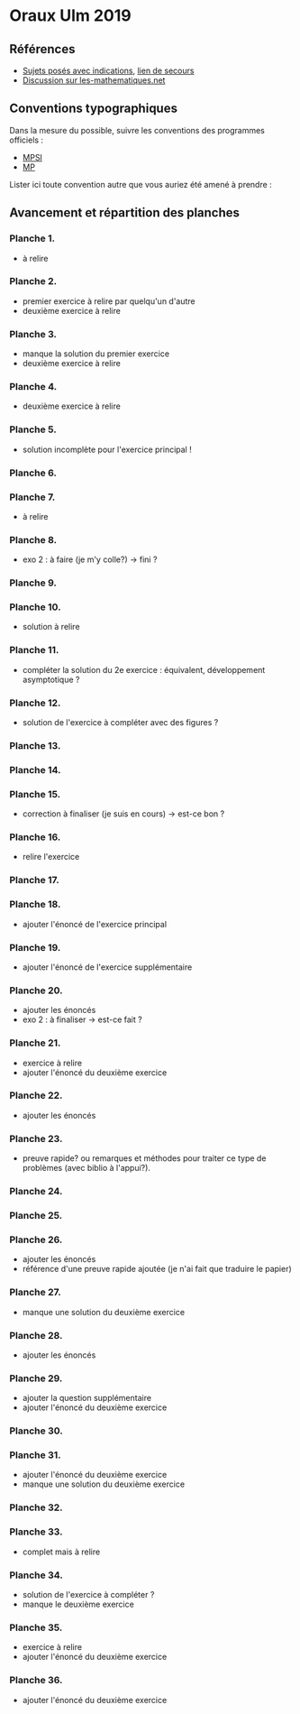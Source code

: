   # Oraux Ulm 2019

## Références

- [Sujets posés avec indications](https://www.ens.fr/sites/default/files/2019_mathsulm_sujets-1.pdf), [lien de secours](http://www.normalesup.org/~bureaux/ulm2019/2019_mathsulm_sujets-1.pdf)
- [Discussion sur les-mathematiques.net](http://www.les-mathematiques.net/phorum/read.php?4,1841908)

## Conventions typographiques

Dans la mesure du possible, suivre les conventions des programmes officiels :
- [MPSI](https://prepas.org/index.php?document=8)
- [MP](https://prepas.org/index.php?document=32)

Lister ici toute convention autre que vous auriez été amené à prendre :

## Avancement et répartition des planches

### Planche 1.

- à relire

### Planche 2.

- premier exercice à relire par quelqu'un d'autre
- deuxième exercice à relire

### Planche 3.

- manque la solution du premier exercice
- deuxième exercice à relire

### Planche 4.

- deuxième exercice à relire

### Planche 5.

- solution incomplète pour l'exercice principal !

### Planche 6.


### Planche 7.

- à relire

### Planche 8.

- exo 2 : à faire (je m'y colle?) -> fini ?


### Planche 9.


### Planche 10.

- solution à relire

### Planche 11.

- compléter la solution du 2e exercice : équivalent, développement asymptotique ?

### Planche 12.

- solution de l'exercice à compléter avec des figures ?

### Planche 13.

### Planche 14.

### Planche 15.

- correction à finaliser (je suis en cours) -> est-ce bon ?

### Planche 16.
- relire l'exercice

### Planche 17.


### Planche 18.

- ajouter l'énoncé de l'exercice principal

### Planche 19.

- ajouter l'énoncé de l'exercice supplémentaire

### Planche 20.

- ajouter les énoncés
- exo 2 : à finaliser -> est-ce fait ?

### Planche 21.

- exercice à relire
- ajouter l'énoncé du deuxième exercice

### Planche 22.

- ajouter les énoncés

### Planche 23.
- preuve rapide? ou remarques et méthodes pour traiter ce type de problèmes (avec biblio à l'appui?).

### Planche 24.


### Planche 25.

### Planche 26.

- ajouter les énoncés
- référence d'une preuve rapide ajoutée (je n'ai fait que traduire le papier)


### Planche 27.

- manque une solution du deuxième exercice

### Planche 28.

- ajouter les énoncés

### Planche 29.

- ajouter la question supplémentaire
- ajouter l'énoncé du deuxième exercice

### Planche 30.

### Planche 31.

- ajouter l'énoncé du deuxième exercice
- manque une solution du deuxième exercice 

### Planche 32.


### Planche 33.
- complet mais à relire


### Planche 34.
- solution de l'exercice à compléter ?
- manque le deuxième exercice

### Planche 35.
- exercice à relire
- ajouter l'énoncé du deuxième exercice


### Planche 36.

- ajouter l'énoncé du deuxième exercice